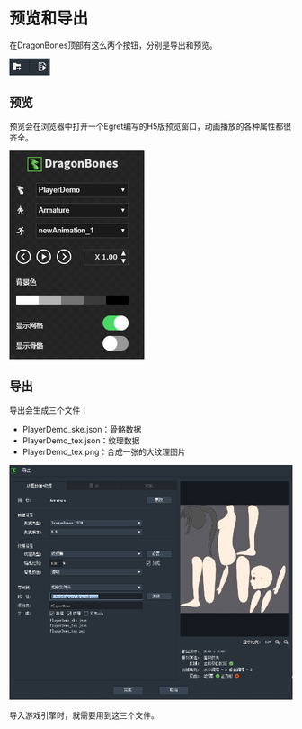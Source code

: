 # 预览和导出

在DragonBones顶部有这么两个按钮，分别是导出和预览。

![](res/1.png)


## 预览

预览会在浏览器中打开一个Egret编写的H5版预览窗口，动画播放的各种属性都很齐全。

![](res/2.png)

## 导出

导出会生成三个文件：

* PlayerDemo_ske.json：骨骼数据
* PlayerDemo_tex.json：纹理数据
* PlayerDemo_tex.png：合成一张的大纹理图片

![](res/3.png)

导入游戏引擎时，就需要用到这三个文件。
